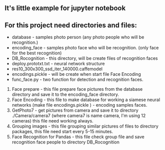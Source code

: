 ## It's little example for jupyter notebook 
## For this project need directories and files:
- database - samples photo person (any photo people who will be recognition.)
- encoding_face - samples photo face who will be recognition. (only face for the best recognition)
- DB_Rocognition - this directory, will be create files of recognition faces
- deploy.prototxt.txt - neural network structure
- res10_300x300_ssd_iter_140000.caffemodel
- encodings.pickle - will be create when start file Face Encoding
- func_face.py - two function for detection and recognition faces.

1. Face prepare - this file prepare face pictures from the database directory and save it to the encoding_face directory.
2. Face Encoding -  this file to make database for working a siamese neural networks (make file encodings.pickle ) - encoding samples faces.
3. GetPhoto7 - get pictures from camera and save it to directory ./Camera/camera7 (where camera7 is name camera, I'm using 12 cameras) this file need working always.
4. Grouping images - this file grouping similar pictures of files to directory packages, this file need start every 5-15 minutes.
5. Face Recognition for Pandas - this file check group file and save recognition face people to directory DB_Rocognition
